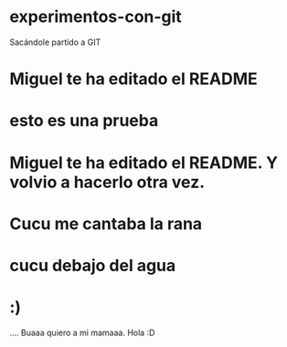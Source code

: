 # experimentos-con-git
Sacándole partido a GIT


# Miguel te ha editado el README
# esto es una prueba
# Miguel te ha editado el README. Y volvio a hacerlo otra vez.
# Cucu me cantaba la rana
# cucu debajo del agua
# :)

.... Buaaa quiero a mi mamaaa.
Hola :D
